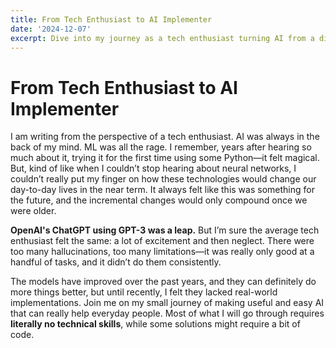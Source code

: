 ```yaml
---
title: From Tech Enthusiast to AI Implementer
date: '2024-12-07'
excerpt: Dive into my journey as a tech enthusiast turning AI from a distant concept into practical tools. Discover how, with minimal to no coding, AI can enhance everyday life.
---
```


# From Tech Enthusiast to AI Implementer

I am writing from the perspective of a tech enthusiast. AI was always in the back of my mind. ML was all the rage. I remember, years after hearing so much about it, trying it for the first time using some Python—it felt magical. But, kind of like when I couldn’t stop hearing about neural networks, I couldn’t really put my finger on how these technologies would change our day-to-day lives in the near term. It always felt like this was something for the future, and the incremental changes would only compound once we were older.

**OpenAI's ChatGPT using GPT-3 was a leap.** But I’m sure the average tech enthusiast felt the same: a lot of excitement and then neglect. There were too many hallucinations, too many limitations—it was really only good at a handful of tasks, and it didn’t do them consistently.

The models have improved over the past years, and they can definitely do more things better, but until recently, I felt they lacked real-world implementations. Join me on my small journey of making useful and easy AI that can really help everyday people. Most of what I will go through requires **literally no technical skills**, while some solutions might require a bit of code.